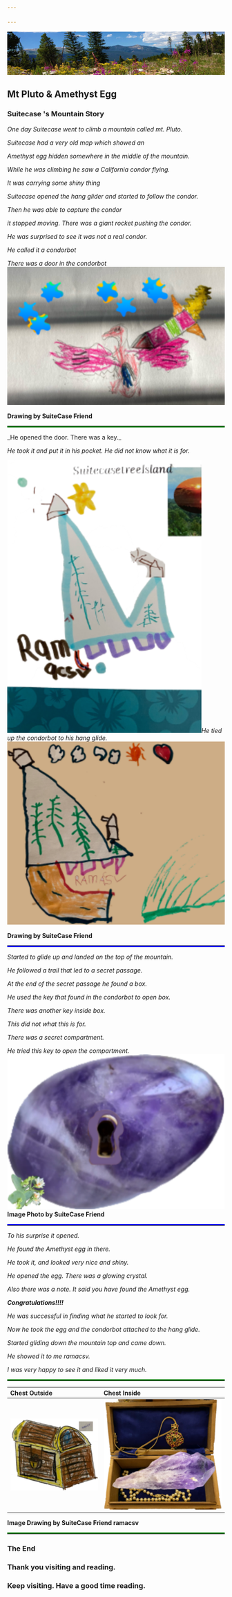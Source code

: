 ```yaml
---

---
```



![alt](assets/images/rocky.svg "rocky")


## Mt Pluto & Amethyst Egg


### Suitecase 's Mountain Story

_One day Suitecase went to climb a mountain called mt. Pluto._

_Suitecase had a very old map which showed an_

_Amethyst egg hidden somewhere in the middle of the mountain._

_While he was climbing  he saw  a California condor flying._

_It was carrying some shiny thing_

_Suitecase opened the hang glider and started to follow the condor._

_Then he was able to capture the condor_

_it stopped moving. There was a giant rocket pushing the condor._

_He was surprised to see it was not a real condor._

_He called it a condorbot_

_There was a door in the condorbot_
![alt](condorbotA.svg "condorbotA")

<b>Drawing by SuiteCase Friend</b>
<hr style="border-bottom:3px solid green">
_He opened the door. There was a key._

_He took it and put it in his pocket. He did not know what it is for._

![alt](assets/images/mountainAA1.svg  "mountain.svg")_He tied up the condorbot to his hang glide._
![alt](assets/images/mountainAA.svg  "mountain.svg")

<b>Drawing by SuiteCase Friend</b>
<hr style="border-bottom:3px solid blue">

_Started to glide up and landed on the top of the mountain._

_He followed a trail that led to a secret passage._

_At the end of the secret passage he found a box._ 

_He used the key that found in the condorbot to open box._

_There was another key inside box._

_This did not what this is for._

_There was a secret compartment._

_He tried this key to open the compartment._
![alt](assets/images/AeggAA.svg "assets/images/Aegg")
<b>Image Photo by SuiteCase Friend</b>
<hr style="border-top:3px solid blue">

_To his surprise it opened._

_He found the Amethyst egg in there._

_He took it, and looked very nice and shiny._

_He opened the egg. There was a glowing crystal._

_Also there was a note. It said you have found the Amethyst egg._

**_Congratulations!!!!_**

_He was successful in finding what he started to look for._

_Now he took the egg and the condorbot attached to the hang glide._

_Started gliding down the mountain top and came down._

_He showed it  to me ramacsv._

_I was very happy to see it and liked it very much._

<hr style="border-top:3px solid green">

| Chest Outside         | Chest Inside            |
|:-------------|:------------------|
|![alt](assets/images/chestA.svg)       |![alt](assets/images/jewelAA.svg) | 

<b>Image Drawing by SuiteCase Friend ramacsv</b>
<hr style="border-top:3px solid green">


### The End

### **Thank you visiting and reading.**

### **Keep visiting. Have a good time reading.**





